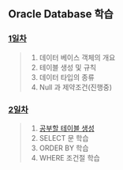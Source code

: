 ## Oracle Database 학습

### [1일차](https://github.com/LegdayDev/Oracle-Study/blob/master/md/day01.md)
> 1. 데이터 베이스 객체의 개요
> 2. 테이블 생성 및 규칙
> 3. 데이터 타입의 종류
> 4. Null 과 제약조건(진행중)

### [2일차](https://github.com/LegdayDev/Oracle-Study/blob/master/md/day02.md)
> 1. [공부할 테이블 생성](https://github.com/LegdayDev/Oracle-Study/blob/master/sql/table_sample.sql)
> 2. SELECT 문 학습
> 3. ORDER BY 학습
> 4. WHERE 조건절 학습
